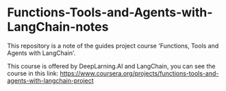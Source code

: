 # Functions-Tools-and-Agents-with-LangChain-notes

This repository is a note of the guides project course 'Functions, Tools and Agents with LangChain'.

This course is offered by DeepLarning.AI and LangChain, you can see the course in this link: https://www.coursera.org/projects/functions-tools-and-agents-with-langchain-project
